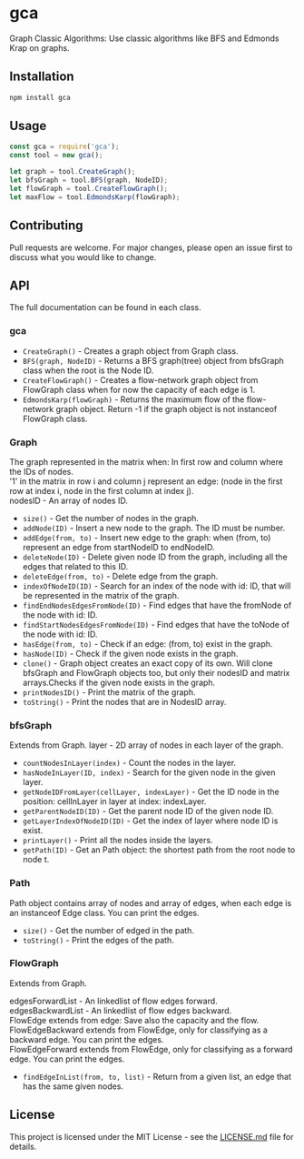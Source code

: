 # gca

Graph Classic Algorithms: Use classic algorithms like BFS and Edmonds Krap on graphs.

## Installation

```bash
npm install gca
```

## Usage

```js
const gca = require('gca');
const tool = new gca();

let graph = tool.CreateGraph();
let bfsGraph = tool.BFS(graph, NodeID);
let flowGraph = tool.CreateFlowGraph();
let maxFlow = tool.EdmondsKarp(flowGraph);
```
## Contributing

Pull requests are welcome. For major changes, please open an issue first to discuss what you would like to change.

## API

The full documentation can be found in each class.

### gca

- `CreateGraph()` - Creates a graph object from Graph class.
- `BFS(graph, NodeID)` - Returns a BFS graph(tree) object from bfsGraph class when the root is the Node ID.
- `CreateFlowGraph()` - Creates a flow-network graph object from FlowGraph class when for now the capacity of each edge is 1.
- `EdmondsKarp(flowGraph)` - Returns the maximum flow of the flow-network graph object. Return -1 if the graph object is not instanceof FlowGraph class.

### Graph

The graph represented in the matrix when: In first row and column where the IDs of nodes.  
'1' in the matrix in row i and column j represent an edge: (node in the first row at index i, node in the first column at index j).  
nodesID - An array of nodes ID.

- `size()` - Get the number of nodes in the graph.
- `addNode(ID)` - Insert a new node to the graph. The ID must be number.
- `addEdge(from, to)` - Insert new edge to the graph: when (from, to) represent an edge from startNodeID to endNodeID.
- `deleteNode(ID)` - Delete given node ID from the graph, including all the edges that related to this ID.
- `deleteEdge(from, to)` - Delete edge from the graph.
- `indexOfNodeID(ID)` - Search for an index of the node with id: ID, that will be represented in the matrix of the graph.
- `findEndNodesEdgesFromNode(ID)` - Find edges that have the fromNode of the node with id: ID.
- `findStartNodesEdgesFromNode(ID)` - Find edges that have the toNode of the node with id: ID.
- `hasEdge(from, to)` - Check if an edge: (from, to) exist in the graph.
- `hasNode(ID)` - Check if the given node exists in the graph.
- `clone()` - Graph object creates an exact copy of its own. Will clone bfsGraph and FlowGraph objects too, but only their nodesID and matrix arrays.Checks if the given node exists in the graph.
- `printNodesID()` - Print the matrix of the graph.
- `toString()` - Print the nodes that are in NodesID array.

### bfsGraph

Extends from Graph.
layer - 2D array of nodes in each layer of the graph.

- `countNodesInLayer(index)` - Count the nodes in the layer.
- `hasNodeInLayer(ID, index)` - Search for the given node in the given layer.
- `getNodeIDFromLayer(cellLayer, indexLayer)` - Get the ID node in the position: cellInLayer in layer at index: indexLayer.
- `getParentNodeID(ID)` - Get the parent node ID of the given node ID.
- `getLayerIndexOfNodeID(ID)` - Get the index of layer where node ID is exist.
- `printLayer()` - Print all the nodes inside the layers.
- `getPath(ID)` - Get an Path object: the shortest path from the root node to node t.

### Path

Path object contains array of nodes and array of edges, when each edge is an instanceof Edge class. You can print the edges.

- `size()` - Get the number of edged in the path.
- `toString()` - Print the edges of the path.

### FlowGraph

Extends from Graph.

edgesForwardList - An linkedlist of flow edges forward.  
edgesBackwardList - An linkedlist of flow edges backward.  
FlowEdge extends from edge: Save also the capacity and the flow.  
FlowEdgeBackward extends from FlowEdge, only for classifying  as a backward edge. You can print the edges.  
FlowEdgeForward extends from FlowEdge, only for classifying  as a forward edge. You can print the edges.  

- `findEdgeInList(from, to, list)` - Return from a given list, an edge that has the same given nodes.

## License

This project is licensed under the MIT License - see the [LICENSE.md](https://github.com/babudabu/gca/blob/master/LICENSE) file for details.
